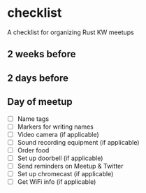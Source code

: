 # checklist
A checklist for organizing Rust KW meetups

## 2 weeks before

## 2 days before

## Day of meetup

- [ ] Name tags
- [ ] Markers for writing names
- [ ] Video camera (if applicable)
- [ ] Sound recording equipment (if applicable)
- [ ] Order food
- [ ] Set up doorbell (if applicable)
- [ ] Send reminders on Meetup & Twitter
- [ ] Set up chromecast (if applicable)
- [ ] Get WiFi info (if applicable)
